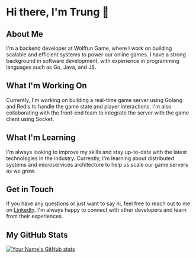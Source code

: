 # Hi there, I'm Trung 👋

## About Me

I'm a backend developer at Wolffun Game, where I work on building scalable and efficient systems to power our online games. I have a strong background in software development, with experience in programming languages such as Go, Java, and JS.

## What I'm Working On

Currently, I'm working on building a real-time game server using Golang and Redis to handle the game state and player interactions. I'm also collaborating with the front-end team to integrate the server with the game client using Socket.

## What I'm Learning

I'm always looking to improve my skills and stay up-to-date with the latest technologies in the industry. Currently, I'm learning about distributed systems and microservices architecture to help us scale our game servers as we grow.

## Get in Touch

If you have any questions or just want to say hi, feel free to reach out to me on [LinkedIn](https://www.linkedin.com/in/trungdlp/). I'm always happy to connect with other developers and learn from their experiences.

## My GitHub Stats

[![Your Name's GitHub stats](https://github-readme-stats.vercel.app/api?username=trungdlp-wolffun&show_icons=true&theme=dark)](https://github.com/trungdlp-wolffun)
